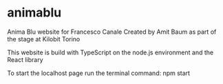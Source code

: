 # animablu
Anima Blu website for Francesco Canale
Created by Amit Baum as part of the stage at Kilobit Torino

This website is build with TypeScript on the node.js environment and the React library

To start the localhost page run the terminal command:
npm start

